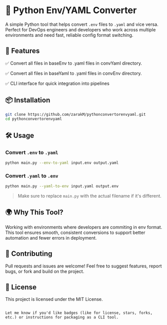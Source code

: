 # 🔄 Python Env/YAML Converter

A simple Python tool that helps convert `.env` files to `.yaml` and vice versa. Perfect for DevOps engineers and developers who work across multiple environments and need fast, reliable config format switching.

## 🚀 Features

✅ Convert all files in baseEnv to .yaml files in convYaml directory.

✅ Convert all files in baseYaml to .yaml files in convEnv directory.

✅ CLI interface for quick integration into pipelines

## 📦 Installation

```bash
git clone https://github.com/zarakM/pythonconvertorenvyaml.git
cd pythonconvertorenvyaml
```

## 🛠 Usage

### Convert `.env` to `.yaml`

```bash
python main.py --env-to-yaml input.env output.yaml
```

### Convert `.yaml` to `.env`

```bash
python main.py --yaml-to-env input.yaml output.env
```

> Make sure to replace `main.py` with the actual filename if it's different.

## 🌍 Why This Tool?

Working with environments where developers are commiting in env format. This tool ensures smooth, consistent conversions to support better automation and fewer errors in deployment.

## 🤝 Contributing

Pull requests and issues are welcome! Feel free to suggest features, report bugs, or fork and build on the project.

## 📄 License

This project is licensed under the MIT License.
```

Let me know if you'd like badges (like for license, stars, forks, etc.) or instructions for packaging as a CLI tool.
